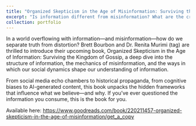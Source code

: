 ```yaml
---
title: "Organized Skepticism in the Age of Misinformation: Surviving the Kingdom of Gossip"
excerpt: "Is information different from misinformation? What are the criteria by which we perceive them as different or even opposite to each other? If you think that truth or veracity is what separates the two, this book will make you think again. <br/><img src='/images/orgSkep.png'>"
collection: portfolio
---
```


In a world overflowing with information—and misinformation—how do we separate truth from distortion? Brett Bourbon and Dr. Renita Murimi (tag) are thrilled to introduce their upcoming book, Organized Skepticism in the Age of Information: Surviving the Kingdom of Gossip, a deep dive into the structure of information, the mechanics of misinformation, and the ways in which our social dynamics shape our understanding of information.

From social media echo chambers to historical propaganda, from cognitive biases to AI-generated content, this book unpacks the hidden frameworks that influence what we believe—and why. If you’ve ever questioned the information you consume, this is the book for you.

Available here: https://www.goodreads.com/book/220211457-organized-skepticism-in-the-age-of-misinformation/get_a_copy


